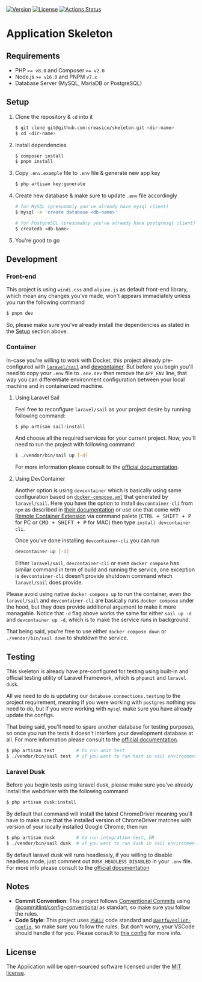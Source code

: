 [![Version](https://img.shields.io/packagist/v/creasi/laravel-project)](https://packagist.org/packages/creasi/laravel-project)
[![License](https://img.shields.io/packagist/l/creasi/laravel-project)](https://github.com/creasico/laravel-project/blob/master/LICENSE)
[![Actions Status](https://github.com/creasico/laravel-project/actions/workflows/main.yml/badge.svg)](https://github.com/creasico/laravel-project/actions)

# Application Skeleton

## Requirements

- PHP `>= v8.0` and Composer `>= v2.0`
- Node.js `>= v16.0` and PNPM `v7.x`
- Database Server (MySQL, MariaDB or PostgreSQL)

## Setup

1. Clone the repository & `cd` into it
   ```sh
   $ git clone git@github.com:creasico/skeleton.git <dir-name>
   $ cd <dir-name>
   ```
2. Install dependencies
   ```sh
   $ composer install
   $ pnpm install
   ```
3. Copy `.env.example` file to `.env` file & generate new app key
   ```sh
   $ php artisan key:generate
   ```
4. Create new database & make sure to update `.env` file accordingly
   ```sh
   # for MySQL (presumably you've already have mysql client)
   $ mysql -e 'create database <db-name>'

   # for PostgreSQL (presumably you've already have postgresql client)
   $ createdb <db-bame>
   ```

5. You're good to go

## Development

### Front-end

This project is using `windi.css` and `alpine.js` as default front-end library, which mean any changes you've made, won't appears immadiately unless you run the following command

```sh
$ pnpm dev
```

So, please make sure you've already install the dependencies as stated in the [Setup](#setup) section above.

### Container

In-case you're willing to work with Docker, this project already pre-configured with [`laravel/sail`](https://laravel.com/docs/sail) and [devcontainer](https://containers.dev). But before you begin you'll need to copy your `.env` file to `.env.dev` then remove the `APP_ENV` line, that way you can differentiate environment configuration between your local machine and in containerized machine.

1. Using Laravel Sail

   Feel free to reconfigure `laravel/sail` as your project desire by running following command:

   ```sh
   $ php artisan sail:install
   ```

   And choose all the required services for your current project. Now, you'll need to run the project with following command:

   ```sh
   $ ./vendor/bin/sail up [-d]
   ```

   For more information please consult to the [official documentation](https://laravel.com/docs/sail).

2. Using DevContainer

   Another option is using `devcontainer` which is basically using same configuration based on [`docker-compose.yml`](docker-compose.yml) that generated by `laravel/sail`. Here you have the option to install `devcontainer-cli` from `npm` as described in [their documentation](https://code.visualstudio.com/docs/remote/devcontainer-cli#_npm-install) or use one that come with [Remote Container Extension](https://marketplace.visualstudio.com/items?itemName=ms-vscode-remote.remote-containers) via command palete (<kbd>CTRL + SHIFT + P</kbd> for PC or <kbd>CMD + SHIFT + P</kbd> for MAC) then type `install devcontainer cli`.

   Once you've done installing `devcontainer-cli` you can run

   ```sh
   devcontainer up [-d]
   ```

   Either `laravel/sail`, `devcontainer-cli` or even `docker compose` has similar command in term of build and running the service, one exception is `devcontainer-cli` doesn't provide shutdown command which `laravel/sail` does provide.

Please avoid using native `docker compose up` to run the container, even tho `laravel/sail` and `devcontainer-cli` are basically runs `docker compose` under the hood, but they does provide additional argument to make it more managable.
Notice that `-d` flag above works the same for either `sail up -d` and `devcontainer up -d`, which is to make the service runs in background.

That being said, you're free to use either `docker compose down` or `./vendor/bin/sail down` to shutdown the service.

## Testing

This skeleton is already have pre-configured for testing using built-in and official testing utility of Laravel Framework, which is `phpunit` and `laravel dusk`.

All we need to do is updating our `database.connections.testing` to the project requirement, meaning if you were working with `postgres` nothing you need to do, but if you were working with `mysql` make sure you have already update the configs.

That being said, you'll need to spare another database for testing purposes, so once you run the tests it doesn't interfere your development database at all. For more information please consult to the [official documentation](https://laravel.com/docs/9.x/testing#environment).

```sh
$ php artisan test        # to run unit test
$ ./vendor/bin/sail test  # if you want to run test in sail environment
```

### Laravel Dusk

Before you begin tests using laravel dusk, please make sure you've already install the webdriver with the following command

```sh
$ php artisan dusk:install
```

By default that command will install the latest ChromeDriver meaning you'll have to make sure that the installed version of ChromeDriver matches with version of your locally installed Google Chrome, then run

```sh
$ php artisan dusk        # to run integration test, OR
$ ./vendor/bin/sail dusk  # if you want to run dusk in sail environment
```

By default laravel dusk will runs headlessly, if you willing to disable headless mode, just comment out `DUSK_HEADLESS_DISABLED` in your `.env` file. For more info please consult to the [official documentation](https://laravel.com/docs/dusk)

## Notes
- **Commit Convention**: This project follows [Conventional Commits](https://www.conventionalcommits.org/en/v1.0.0/) using [@commitlint/config-conventional](https://github.com/conventional-changelog/commitlint/tree/master/@commitlint/config-conventional) as standart, so make sure you follow the rules.
- **Code Style**: This project uses [`PSR12`](https://www.php-fig.org/psr/psr-12/) code standard and [`@antfu/eslint-config`](https://github.com/antfu/eslint-config), so make sure you follow the rules. But don't worry, your VSCode should handle it for you. Please consult to [this config](.vscode/settings.json) for more info.

## License

The Application will be open-sourced software licensed under the [MIT license](https://opensource.org/licenses/MIT).
